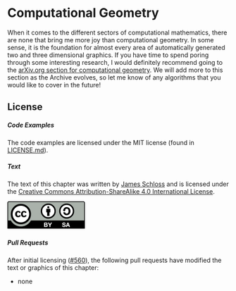 # Computational Geometry
When it comes to the different sectors of computational mathematics, there are none that bring me more joy than computational geometry.
In some sense, it is the foundation for almost every area of automatically generated two and three dimensional graphics.
If you have time to spend poring through some interesting research, I would definitely recommend going to the [arXiv.org section for computational geometry](https://arxiv.org/list/cs.CG/recent).
We will add more to this section as the Archive evolves, so let me know of any algorithms that you would like to cover in the future!

<script>
MathJax.Hub.Queue(["Typeset",MathJax.Hub]);
</script>

## License

##### Code Examples

The code examples are licensed under the MIT license (found in [LICENSE.md](https://github.com/algorithm-archivists/algorithm-archive/blob/main/LICENSE.md)).

##### Text

The text of this chapter was written by [James Schloss](https://github.com/leios) and is licensed under the [Creative Commons Attribution-ShareAlike 4.0 International License](https://creativecommons.org/licenses/by-sa/4.0/legalcode).

[<p><img  class="center" src="../cc/CC-BY-SA_icon.svg" /></p>](https://creativecommons.org/licenses/by-sa/4.0/)

##### Pull Requests

After initial licensing ([#560](https://github.com/algorithm-archivists/algorithm-archive/pull/560)), the following pull requests have modified the text or graphics of this chapter:
- none
